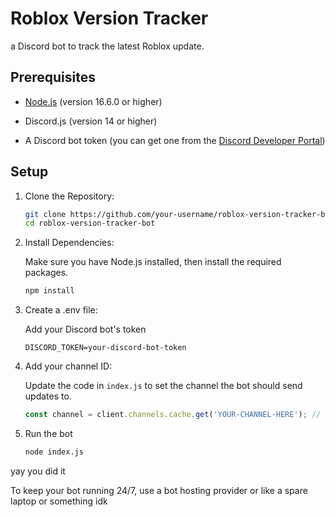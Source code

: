 # Roblox Version Tracker

a Discord bot to track the latest Roblox update.

## Prerequisites

- [Node.js](https://nodejs.org/) (version 16.6.0 or higher)

- Discord.js (version 14 or higher)

- A Discord bot token (you can get one from the [Discord Developer Portal](https://discord.dev/))

## Setup

1. Clone the Repository:
   
   ```bash
   git clone https://github.com/your-username/roblox-version-tracker-bot.git
   cd roblox-version-tracker-bot
   ```

2. Install Dependencies:
   
   Make sure you have Node.js installed, then install the required packages.
   
   ```bash
   npm install
   ```

3. Create a .env file:
   
   Add your Discord bot's token
   
   ```env
   DISCORD_TOKEN=your-discord-bot-token
   ```

4. Add your channel ID:
   
   Update the code in ```index.js``` to set the channel the bot should send updates to.
   
   ```js
   const channel = client.channels.cache.get('YOUR-CHANNEL-HERE'); // Replace 'YOUR-CHANNEL-HERE' with your actual channel ID
   ```

5. Run the bot
   
   ```bash
   node index.js
   ```

yay you did it



To keep your bot running 24/7, use a bot hosting provider or like a spare laptop or something idk


